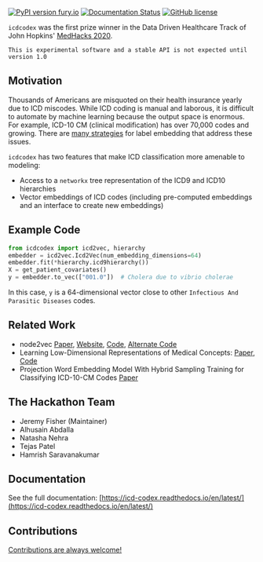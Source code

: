 [![PyPI version fury.io](https://badge.fury.io/py/icdcodex.svg)](https://pypi.python.org/pypi/icdcodex/) [![Documentation Status](https://readthedocs.org/projects/icd-codex/badge/?version=latest)](http://icd-codex.readthedocs.io/?badge=latest) [![GitHub license](https://img.shields.io/github/license/icd-codex/icd-codex.svg)](https://github.com/icd-codex/icd-codex/blob/master/LICENSE)

`icdcodex` was the first prize winner in the Data Driven Healthcare Track of John Hopkins' [MedHacks 2020](https://medhacks2020.devpost.com).

```{admonition} Experimental 
This is experimental software and a stable API is not expected until version 1.0
```

## Motivation
Thousands of Americans are misquoted on their health insurance yearly due to ICD miscodes. While ICD coding is manual and laborous, it is difficult to automate by machine learning because the output space is enormous. For example, ICD-10 CM (clinical modification) has over 70,000 codes and growing. There are [many strategies](https://maxhalford.github.io/blog/target-encoding/) for label embedding that address these issues.

`icdcodex` has two features that make ICD classification more amenable to modeling:
- Access to a `networkx` tree representation of the ICD9 and ICD10 hierarchies
- Vector embeddings of ICD codes (including pre-computed embeddings and an interface to create new embeddings)

## Example Code
```python
from icdcodex import icd2vec, hierarchy
embedder = icd2vec.Icd2Vec(num_embedding_dimensions=64)
embedder.fit(*hierarchy.icd9hierarchy())
X = get_patient_covariates()
y = embedder.to_vec(["001.0"])  # Cholera due to vibrio cholerae
```
In this case, `y` is a 64-dimensional vector close to other `Infectious And Parasitic Diseases` codes. 

## Related Work
- node2vec [Paper](https://cs.stanford.edu/people/jure/pubs/node2vec-kdd16.pdf), [Website](https://snap.stanford.edu/node2vec/), [Code](https://github.com/snap-stanford/snap/tree/master/examples/node2vec), [Alternate Code](https://github.com/eliorc/node2vec)
- Learning Low-Dimensional Representations of Medical Concepts: [Paper](https://www.ncbi.nlm.nih.gov/pmc/articles/PMC5001761/), [Code](https://github.com/clinicalml/embeddings)
- Projection Word Embedding Model With Hybrid Sampling Training for Classifying ICD-10-CM Codes [Paper](https://pubmed.ncbi.nlm.nih.gov/31339103/)

## The Hackathon Team
- Jeremy Fisher (Maintainer)
- Alhusain Abdalla
- Natasha Nehra
- Tejas Patel
- Hamrish Saravanakumar

## Documentation

See the full documentation: [https://icd-codex.readthedocs.io/en/latest/](https://icd-codex.readthedocs.io/en/latest/)

## Contributions

[Contributions are always welcome!](https://icd-codex.readthedocs.io/en/latest/contributing.html)
